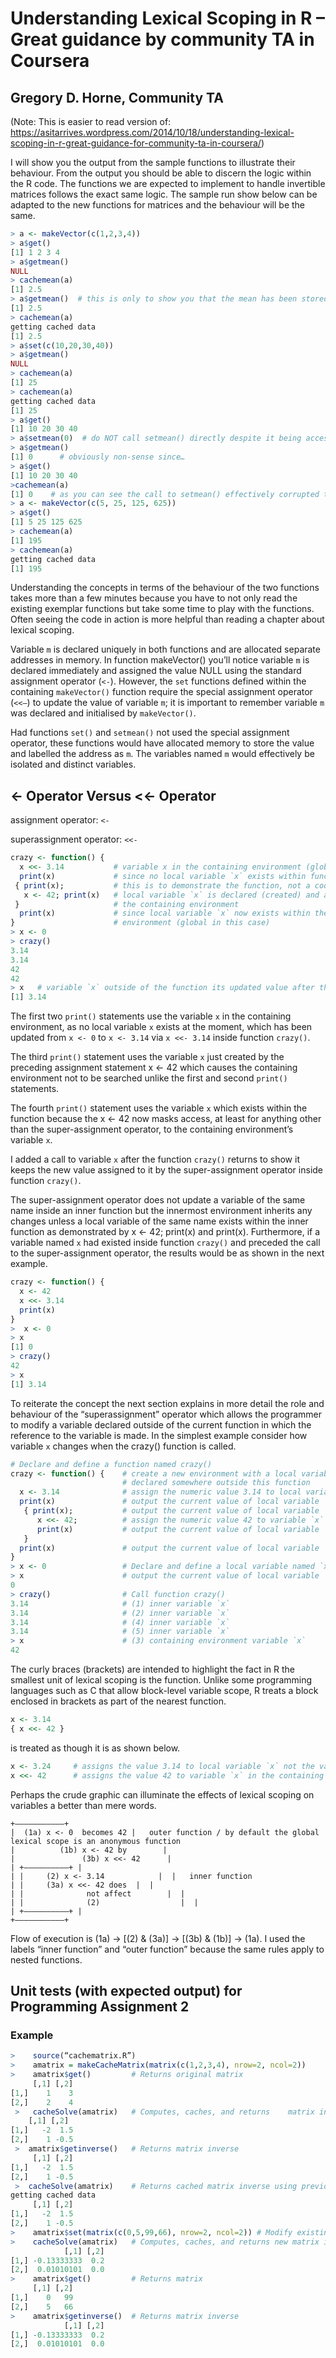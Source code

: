 # Understanding Lexical Scoping in R – Great guidance by community TA in Coursera

## Gregory D. Horne, Community TA

(Note: This is easier to read version of: https://asitarrives.wordpress.com/2014/10/18/understanding-lexical-scoping-in-r-great-guidance-for-community-ta-in-coursera/)

I will show you the output from the sample functions to illustrate their behaviour. From the output you should be able to discern the logic within the R code. The functions we are expected to implement to handle invertible matrices follows the exact same logic. The sample run show below can be adapted to the new functions for matrices and the behaviour will be the same.

```R
> a <- makeVector(c(1,2,3,4))
> a$get()
[1] 1 2 3 4
> a$getmean()
NULL
> cachemean(a)
[1] 2.5
> a$getmean()  # this is only to show you that the mean has been stored and does not affect anything
[1] 2.5
> cachemean(a)
getting cached data
[1] 2.5
> a$set(c(10,20,30,40))
> a$getmean()
NULL
> cachemean(a)
[1] 25
> cachemean(a)
getting cached data
[1] 25
> a$get()
[1] 10 20 30 40
> a$setmean(0)  # do NOT call setmean() directly despite it being accessible for the reason you will see next
> a$getmean()
[1] 0      # obviously non-sense since…
> a$get()
[1] 10 20 30 40
>cachemean(a)
[1] 0    # as you can see the call to setmean() effectively corrupted the functioning of the code
> a <- makeVector(c(5, 25, 125, 625))
> a$get()
[1] 5 25 125 625
> cachemean(a)
[1] 195
> cachemean(a)
getting cached data
[1] 195
```

Understanding the concepts in terms of the behaviour of the two functions takes more than a few minutes because you have to not only read the existing exemplar functions but take some time to play with the functions. Often seeing the code in action is more helpful than reading a chapter about lexical scoping. 

Variable `m` is declared uniquely in both functions and are allocated separate addresses in memory. In function makeVector() you’ll notice variable `m` is declared immediately and assigned the value NULL using the standard assignment operator (`<-`). However, the `set` functions defined within the containing `makeVector()` function require the special assignment operator (`<<–`) to update the value of variable `m`; it is important to remember variable `m` was declared and initialised by `makeVector()`. 

Had functions `set()` and `setmean()` not used the special assignment operator, these functions would have allocated memory to store the value and labelled the address as `m`. The variables named `m` would effectively be isolated and distinct variables.

## <- Operator Versus <<- Operator

assignment operator: `<-`

superassignment operator: `<<-`

```R
crazy <- function() {
  x <<- 3.14           # variable x in the containing environment (global in this case) is updated to be 3.14
  print(x)             # since no local variable `x` exists within function ‘crazy’ R searches the containing environments
 { print(x);           # this is to demonstrate the function, not a code block, is the smallest environment in R
   x <- 42; print(x)   # local variable `x` is declared (created) and assigned the value 42; overrides the variable `x` in
 }                     # the containing environment
  print(x)             # since local variable `x` now exists within the function there is no need to search the containing
}                      # environment (global in this case)
> x <- 0
> crazy()
3.14
3.14
42
42
> x   # variable `x` outside of the function its updated value after the first statement within function `crazy()`
[1] 3.14
```

The first two `print()` statements use the variable `x` in the containing environment, as no local variable `x` exists at the moment, which has been updated from `x <- 0` to `x <- 3.14` via `x <<- 3.14` inside function `crazy()`.

The third `print()` statement uses the variable `x` just created by the preceding assignment statement x <- 42 which causes the containing environment not to be searched unlike the first and second `print()` statements.

The fourth `print()` statement uses the variable `x` which exists within the function because the x <- 42 now masks access, at least for anything other than the super-assignment operator, to the containing environment’s variable `x`.

I added a call to variable `x` after the function `crazy()` returns to show it keeps the new value assigned to it by the super-assignment operator inside function `crazy()`.

The super-assignment operator does not update a variable of the same name inside an inner function but the innermost environment inherits any changes unless a local variable of the same name exists within the inner function as demonstrated by x <- 42; print(x) and print(x).
Furthermore, if a variable named `x` had existed inside function `crazy()` and preceded the call to the super-assignment operator, the results would be as shown in the next example.

```R
crazy <- function() {
  x <- 42
  x <<- 3.14
  print(x)
}
>  x <- 0
> x
[1] 0
> crazy()
42
> x
[1] 3.14
```

To reiterate the concept the next section explains in more detail the role and behaviour of the “superassignment” operator which allows the programmer to modify a variable declared outside of the current function in which the reference to the variable is made.
In the simplest example consider how variable `x` changes when the crazy() function is called.

```R
# Declare and define a function named crazy()
crazy <- function() {    # create a new environment with a local variable `x` and access to another variable `x`
                         # declared somewhere outside this function
  x <- 3.14              # assign the numeric value 3.14 to local variable `x`
  print(x)               # output the current value of local variable `x` (1)
   { print(x);           # output the current value of local variable `x` (2)
      x <<- 42;          # assign the numeric value 42 to variable `x` declared outside this function (3)
      print(x)           # output the current value of local variable `x` (4)
   }
  print(x)               # output the current value of local variable `x` (5)
}
> x <- 0                 # Declare and define a local variable named `x`
> x                      # output the current value of local variable `x`
0
> crazy()                # Call function crazy()
3.14                     # (1) inner variable `x`
3.14                     # (2) inner variable `x`
3.14                     # (4) inner variable `x`
3.14                     # (5) inner variable `x`
> x                      # (3) containing environment variable `x`
42
```

The curly braces (brackets) are intended to highlight the fact in R the smallest unit of lexical scoping is the function. Unlike some programming languages such as C that allow block-level variable scope, R treats a block enclosed in brackets as part of the nearest function.

```R
x <- 3.14
{ x <<- 42 }
```
is treated as though it is as shown below.

```R
x <- 3.24     # assigns the value 3.14 to local variable `x` not the variable `x` in the containing environment
x <<- 42      # assigns the value 42 to variable `x` in the containing environment
```

Perhaps the crude graphic can illuminate the effects of lexical scoping on variables a better than mere words.
```
+———————————+
|  (1a) x <- 0  becomes 42 |   outer function / by default the global lexical scope is an anonymous function
|          (1b) x <- 42 by        |
|               (3b) x <<- 42      |
| +—————————–+ |
| |     (2) x <- 3.14            |  |   inner function
| |     (3a) x <<- 42 does  |  |
| |              not affect        |  |
| |              (2)                  |  |
| +—————————–+ |
+———————————+
```

Flow of execution is (1a) -> [(2) & (3a)] -> [(3b) & (1b)] -> (1a). I used the labels “inner function” and “outer function” because the same rules apply to nested functions.

## Unit tests (with expected output) for Programming Assignment 2

### Example
```R
>    source(“cachematrix.R”)
>    amatrix = makeCacheMatrix(matrix(c(1,2,3,4), nrow=2, ncol=2))
>    amatrix$get()         # Returns original matrix
     [,1] [,2]
[1,]    1    3
[2,]    2    4
 >   cacheSolve(amatrix)   # Computes, caches, and returns    matrix inverse
    [,1] [,2]
[1,]   -2  1.5
[2,]    1 -0.5
 >  amatrix$getinverse()   # Returns matrix inverse
     [,1] [,2]
[1,]   -2  1.5
[2,]    1 -0.5
 >  cacheSolve(amatrix)    # Returns cached matrix inverse using previously computed matrix inverse
getting cached data
     [,1] [,2]
[1,]   -2  1.5
[2,]    1 -0.5
>    amatrix$set(matrix(c(0,5,99,66), nrow=2, ncol=2)) # Modify existing matrix
>    cacheSolve(amatrix)   # Computes, caches, and returns new matrix inverse
            [,1] [,2]
[1,] -0.13333333  0.2
[2,]  0.01010101  0.0
>    amatrix$get()         # Returns matrix
     [,1] [,2]
[1,]    0   99
[2,]    5   66
>    amatrix$getinverse()  # Returns matrix inverse
            [,1] [,2]
[1,] -0.13333333  0.2
[2,]  0.01010101  0.0
```
